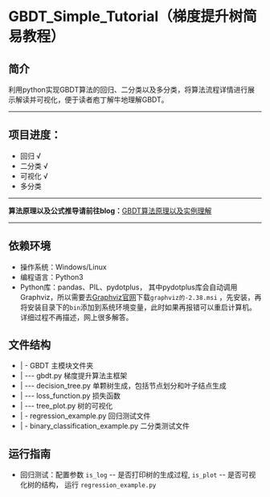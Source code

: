 # GBDT_Simple_Tutorial（梯度提升树简易教程）
## 简介
利用python实现GBDT算法的回归、二分类以及多分类，将算法流程详情进行展示解读并可视化，便于读者庖丁解牛地理解GBDT。
***
## 项目进度：
- 回归 √
- 二分类 √
- 可视化 √ 
- 多分类 
***
**算法原理以及公式推导请前往blog：**[GBDT算法原理以及实例理解](https://blog.csdn.net/zpalyq110/article/details/79527653)
***
## 依赖环境
- 操作系统：Windows/Linux
- 编程语言：Python3
- Python库：pandas、PIL、pydotplus，
 其中pydotplus库会自动调用Graphviz，所以需要去[Graphviz官网](https://graphviz.gitlab.io/_pages/Download/Download_windows.html)下载`graphviz的-2.38.msi`
，先安装，再将安装目录下的`bin`添加到系统环境变量，此时如果再报错可以重启计算机。详细过程不再描述，网上很多解答。
## 文件结构
- | - GBDT 主模块文件夹
- | --- gbdt.py 梯度提升算法主框架
- | --- decision_tree.py 单颗树生成，包括节点划分和叶子结点生成
- | --- loss_function.py 损失函数
- | --- tree_plot.py 树的可视化
- | - regression_example.py 回归测试文件
- | - binary_classification_example.py 二分类测试文件
## 运行指南
- 回归测试：配置参数 `is_log` -- 是否打印树的生成过程, `is_plot` -- 是否可视化树的结构， 运行 `regression_example.py`

